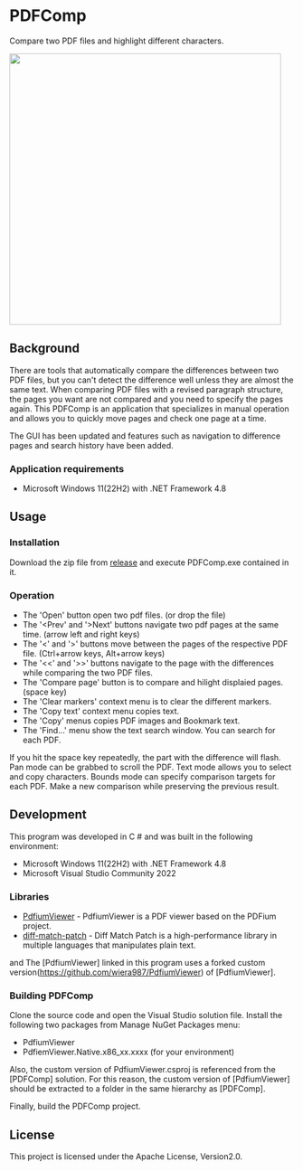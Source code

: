 # PDFComp
Compare two PDF files and highlight different characters.

<img src="https://user-images.githubusercontent.com/50268838/220665075-c7775b2b-4cd7-4366-9db0-6e5cd15a19a1.png" width="480">

## Background

There are tools that automatically compare the differences between two PDF files, but you can't detect the difference well unless they are almost the same text.
When comparing PDF files with a revised paragraph structure, the pages you want are not compared and you need to specify the pages again.
This PDFComp is an application that specializes in manual operation and allows you to quickly move pages and check one page at a time.

The GUI has been updated and features such as navigation to difference pages and search history have been added.

### Application requirements

* Microsoft Windows 11(22H2) with .NET Framework 4.8

## Usage
### Installation

Download the zip file from [release](https://github.com/wiera987/PDFComp/releases) and execute PDFComp.exe contained in it.

### Operation

* The 'Open' button open two pdf files. (or drop the file)
* The '<Prev' and '>Next' buttons navigate two pdf pages at the same time. (arrow left and right keys)
* The '<' and '>' buttons move between the pages of the respective PDF file. (Ctrl+arrow keys, Alt+arrow keys)
* The '<<' and '>>' buttons navigate to the page with the differences while comparing the two PDF files.
* The 'Compare page' button is to compare and hilight displaied pages. (space key)
* The 'Clear markers' context menu is to clear the different markers.
* The 'Copy text' context menu copies text.
* The 'Copy' menus copies PDF images and Bookmark text.
* The 'Find...' menu show the text search window. You can search for each PDF.

If you hit the space key repeatedly, the part with the difference will flash.
Pan mode can be grabbed to scroll the PDF.
Text mode allows you to select and copy characters.
Bounds mode can specify comparison targets for each PDF. Make a new comparison while preserving the previous result.

## Development

This program was developed in C # and was built in the following environment:

* Microsoft Windows 11(22H2) with .NET Framework 4.8
* Microsoft Visual Studio Community 2022

### Libraries

* [PdfiumViewer](https://github.com/pvginkel/PdfiumViewer/) - PdfiumViewer is a PDF viewer based on the PDFium project.
* [diff-match-patch](https://github.com/google/diff-match-patch/) - Diff Match Patch is a high-performance library in multiple languages that manipulates plain text.

and The [PdfiumViewer] linked in this program uses a forked custom version(https://github.com/wiera987/PdfiumViewer) of [PdfiumViewer].

### Building PDFComp
Clone the source code and open the Visual Studio solution file.
Install the following two packages from Manage NuGet Packages menu:

* PdfiumViewer
* PdfiemViewer.Native.x86_xx.xxxx (for your environment)

Also, the custom version of PdfiumViewer.csproj is referenced from the [PDFComp] solution.
For this reason, the custom version of [PdfiumViewer] should be extracted to a folder in the same hierarchy as [PDFComp].

Finally, build the PDFComp project.

## License

This project is licensed under the Apache License, Version2.0.
